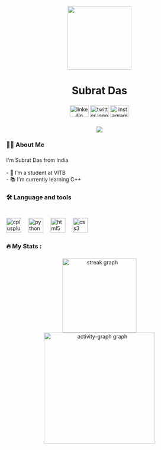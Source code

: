 <div align="center">
  <img height="172" src="https://raw.githubusercontent.com/simon-zerisenay/simon-zerisenay/main/work.gif"  />
</div>

###

<h1 align="center">Subrat Das</h1>

###

<div align="center">
  <img src="https://raw.githubusercontent.com/maurodesouza/profile-readme-generator/master/src/assets/icons/social/linkedin/default.svg" width="51" height="31" alt="linkedin logo"  />
  <img src="https://raw.githubusercontent.com/maurodesouza/profile-readme-generator/master/src/assets/icons/social/twitter/default.svg" width="51" height="31" alt="twitter logo"  />
  <img src="https://raw.githubusercontent.com/maurodesouza/profile-readme-generator/master/src/assets/icons/social/instagram/default.svg" width="51" height="31" alt="instagram logo"  />
</div>

###

<div align="center">
  <img src="https://visitor-badge.laobi.icu/badge?page_id=imsubratdas.imsubratdas&"  />
</div>

###

<h3 align="left">👩‍💻  About Me</h3>

###

<p align="left">I'm Subrat Das from India<br><br>- 🔭 I’m a student at VITB<br>- 📚 I'm currently learning C++</p>

###

<h3 align="left">🛠 Language and tools</h3>

###

<br clear="both">

<div align="left">
  <img src="https://cdn.jsdelivr.net/gh/devicons/devicon/icons/cplusplus/cplusplus-original.svg" height="40" alt="cplusplus logo"  />
  <img width="12" />
  <img src="https://cdn.jsdelivr.net/gh/devicons/devicon/icons/python/python-original.svg" height="40" alt="python logo"  />
  <img width="12" />
  <img src="https://cdn.jsdelivr.net/gh/devicons/devicon/icons/html5/html5-original.svg" height="40" alt="html5 logo"  />
  <img width="12" />
  <img src="https://cdn.jsdelivr.net/gh/devicons/devicon/icons/css3/css3-original.svg" height="40" alt="css3 logo"  />
</div>

###

<h3 align="left">🔥   My Stats :</h3>


###

<div align="center">
  <img src="https://streak-stats.demolab.com?user=imsubratdas&locale=en&mode=daily&theme=aura&hide_border=false&border_radius=5&order=3" height="200" alt="streak graph" /> <br>
  <img src="https://github-readme-activity-graph.vercel.app/graph?username=imsubratdas&radius=15&theme=gotham&area=true&order=5" height="300" alt="activity-graph graph"  />
</div>

###

